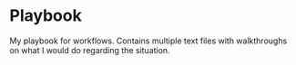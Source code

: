 # Playbook
My playbook for workflows. Contains multiple text files with walkthroughs on what I would do regarding the situation.
